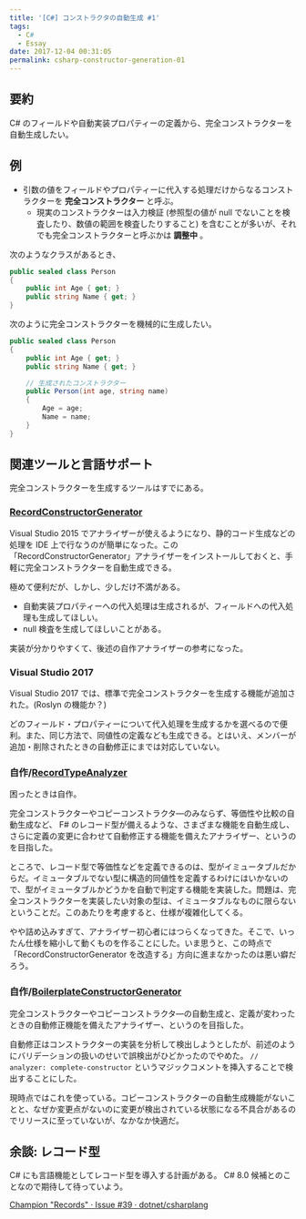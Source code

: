 ```yaml
---
title: '[C#] コンストラクタの自動生成 #1'
tags:
  - C#
  - Essay
date: 2017-12-04 00:31:05
permalink: csharp-constructor-generation-01
---
```


## 要約
C# のフィールドや自動実装プロパティーの定義から、完全コンストラクターを自動生成したい。

## 例
- 引数の値をフィールドやプロパティーに代入する処理だけからなるコンストラクターを **完全コンストラクター** と呼ぶ。
    - 現実のコンストラクターは入力検証 (参照型の値が null でないことを検査したり、数値の範囲を検査したりすること) を含むことが多いが、それでも完全コンストラクターと呼ぶかは **調整中** 。

次のようなクラスがあるとき、

```csharp
public sealed class Person
{
    public int Age { get; }
    public string Name { get; }
}
```

次のように完全コンストラクターを機械的に生成したい。

```csharp
public sealed class Person
{
    public int Age { get; }
    public string Name { get; }

    // 生成されたコンストラクター
    public Person(int age, string name)
    {
        Age = age;
        Name = name;
    }
}
```

## 関連ツールと言語サポート
完全コンストラクターを生成するツールはすでにある。

### **[RecordConstructorGenerator](https://github.com/ufcpp/RecordConstructorGenerator)**
Visual Studio 2015 でアナライザーが使えるようになり、静的コード生成などの処理を IDE 上で行なうのが簡単になった。この「RecordConstructorGenerator」アナライザーをインストールしておくと、手軽に完全コンストラクターを自動生成できる。

極めて便利だが、しかし、少しだけ不満がある。

- 自動実装プロパティーへの代入処理は生成されるが、フィールドへの代入処理も生成してほしい。
- null 検査を生成してほしいことがある。

実装が分かりやすくて、後述の自作アナライザーの参考になった。

### Visual Studio 2017
Visual Studio 2017 では、標準で完全コンストラクターを生成する機能が追加された。(Roslyn の機能か？)

どのフィールド・プロパティーについて代入処理を生成するかを選べるので便利。また、同じ方法で、同値性の定義なども生成できる。とはいえ、メンバーが追加・削除されたときの自動修正にまでは対応していない。

### 自作/[RecordTypeAnalyzer](https://github.com/vain0x/RecordTypeAnalyzer)
困ったときは自作。

完全コンストラクターやコピーコンストラクタ―のみならず、等価性や比較の自動生成など、 F# のレコード型が備えるような、さまざまな機能を自動生成し、さらに定義の変更に合わせて自動修正する機能を備えたアナライザー、というのを目指した。

ところで、レコード型で等価性などを定義できるのは、型がイミュータブルだからだ。イミュータブルでない型に構造的同値性を定義するわけにはいかないので、型がイミュータブルかどうかを自動で判定する機能を実装した。問題は、完全コンストラクターを実装したい対象の型は、イミュータブルなものに限らないということだ。このあたりを考慮すると、仕様が複雑化してくる。

やや詰め込みすぎて、アナライザー初心者にはつらくなってきた。そこで、いったん仕様を縮小して動くものを作ることにした。いま思うと、この時点で「RecordConstructorGenerator を改造する」方向に進まなかったのは悪い癖だろう。

### 自作/[BoilerplateConstructorGenerator](https://github.com/vain0x/BoilerplateConstructorGenerator)

完全コンストラクターやコピーコンストラクタ―の自動生成と、定義が変わったときの自動修正機能を備えたアナライザー、というのを目指した。

自動修正はコンストラクターの実装を分析して検出しようとしたが、前述のようにバリデーションの扱いのせいで誤検出がひどかったのでやめた。 ``// analyzer: complete-constructor`` というマジックコメントを挿入することで検出することにした。

現時点ではこれを使っている。コピーコンストラクターの自動生成機能がないことと、なぜか変更点がないのに変更が検出されている状態になる不具合があるのでリリースに至っていないが、なかなか快適だ。

## 余談: レコード型
C# にも言語機能としてレコード型を導入する計画がある。 C# 8.0 候補とのことなので期待して待っていよう。

[Champion "Records" · Issue #39 · dotnet/csharplang](https://github.com/dotnet/csharplang/issues/39)

